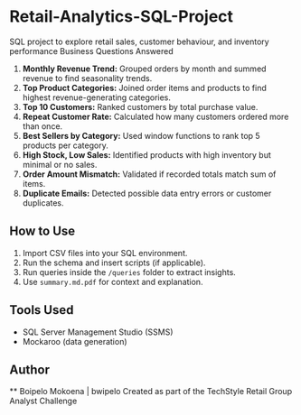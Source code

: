 # Retail-Analytics-SQL-Project
SQL project to explore retail sales, customer behaviour, and inventory performance
Business Questions Answered

1. **Monthly Revenue Trend:** Grouped orders by month and summed revenue to find seasonality trends.
2. **Top Product Categories:** Joined order items and products to find highest revenue-generating categories.
3. **Top 10 Customers:** Ranked customers by total purchase value.
4. **Repeat Customer Rate:** Calculated how many customers ordered more than once.
5. **Best Sellers by Category:** Used window functions to rank top 5 products per category.
6. **High Stock, Low Sales:** Identified products with high inventory but minimal or no sales.
7. **Order Amount Mismatch:** Validated if recorded totals match sum of items.
8. **Duplicate Emails:** Detected possible data entry errors or customer duplicates.

## How to Use

1. Import CSV files into your SQL environment.
2. Run the schema and insert scripts (if applicable).
3. Run queries inside the `/queries` folder to extract insights.
4. Use `summary.md.pdf` for context and explanation.

## Tools Used

- SQL Server Management Studio (SSMS)
- Mockaroo (data generation)

##  Author

** Boipelo Mokoena | bwipelo
Created as part of the TechStyle Retail Group Analyst Challenge
